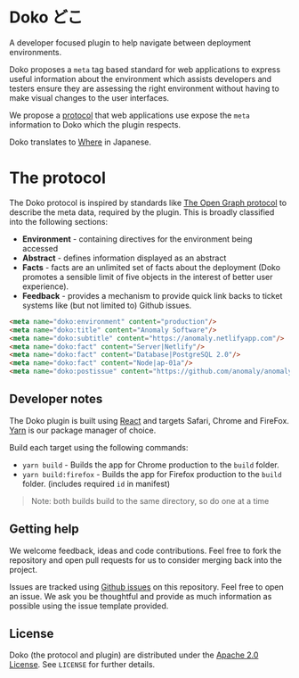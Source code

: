 # Doko どこ
A developer focused plugin to help navigate between deployment environments.

Doko proposes a `meta` tag based standard for web applications to express useful information about the environment which assists developers and testers ensure they are assessing the right environment without having to make visual changes to the user interfaces.

We propose a [protocol](RFC.md) that web applications use expose the `meta` information to Doko which the plugin respects.

Doko translates to [Where](https://translate.google.com/?sl=auto&tl=en&text=doko&op=translate) in Japanese.

# The protocol

The Doko protocol is inspired by standards like [The Open Graph protocol](https://ogp.me/) to describe the meta data, required by the plugin. This is broadly classified into the following sections:

- **Environment** - containing directives for the environment being accessed
- **Abstract** - defines information displayed as an abstract
- **Facts** - facts are an unlimited set of facts about the deployment (Doko promotes a sensible limit of five objects in the interest of better user experience).
- **Feedback** - provides a mechanism to provide quick link backs to ticket systems like (but not limited to) Github issues.

```html
<meta name="doko:environment" content="production"/>
<meta name="doko:title" content="Anomaly Software"/>
<meta name="doko:subtitle" content="https://anomaly.netlifyapp.com"/>
<meta name="doko:fact" content="Server|Netlify"/>
<meta name="doko:fact" content="Database|PostgreSQL 2.0"/>
<meta name="doko:fact" content="Node|ap-01a"/>
<meta name="doko:postissue" content="https://github.com/anomaly/anomaly/issues/new"/>
```

## Developer notes

The Doko plugin is built using [React](https://reactjs.org) and targets Safari, Chrome and FireFox. [Yarn](https://classic.yarnpkg.com/en/docs/getting-started) is our package manager of choice.

Build each target using the following commands:

- `yarn build` - Builds the app for Chrome production to the `build` folder.
- `yarn build:firefox`   - Builds the app for Firefox production to the `build` folder. (includes required `id` in manifest)

> Note: both builds build to the same directory, so do one at a time

## Getting help

We welcome feedback, ideas and code contributions. Feel free to fork the repository and open pull requests for us to consider merging back into the project.

Issues are tracked using [Github issues](https://github.com/anomaly/Doko/issues) on this repository. Feel free to open an issue. We ask you be thoughtful and provide as much information as possible using the issue template provided.

## License

Doko (the protocol and plugin) are distributed under the  [Apache 2.0 License](https://www.apache.org/licenses/LICENSE-2.0). See `LICENSE` for further details.
